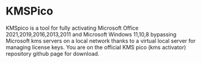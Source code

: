 # KMSPico
KMSpico is a tool for fully activating Microsoft Office 2021,2019,2016,2013,2011 and Microsoft Windows 11,10,8 bypassing Microsoft kms servers on a local network thanks to a virtual local server for managing license keys. You are on the official KMS pico (kms activator) repository github page for download.
